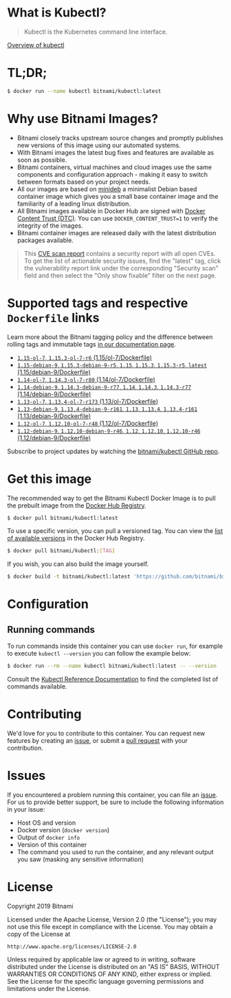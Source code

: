 
# What is Kubectl?

> Kubectl is the Kubernetes command line interface.

[Overview of kubectl](https://kubernetes.io/docs/reference/kubectl/overview/)

# TL;DR;

```bash
$ docker run --name kubectl bitnami/kubectl:latest
```

# Why use Bitnami Images?

* Bitnami closely tracks upstream source changes and promptly publishes new versions of this image using our automated systems.
* With Bitnami images the latest bug fixes and features are available as soon as possible.
* Bitnami containers, virtual machines and cloud images use the same components and configuration approach - making it easy to switch between formats based on your project needs.
* All our images are based on [minideb](https://github.com/bitnami/minideb) a minimalist Debian based container image which gives you a small base container image and the familiarity of a leading linux distribution.
* All Bitnami images available in Docker Hub are signed with [Docker Content Trust (DTC)](https://docs.docker.com/engine/security/trust/content_trust/). You can use `DOCKER_CONTENT_TRUST=1` to verify the integrity of the images.
* Bitnami container images are released daily with the latest distribution packages available.


> This [CVE scan report](https://quay.io/repository/bitnami/kubectl?tab=tags) contains a security report with all open CVEs. To get the list of actionable security issues, find the "latest" tag, click the vulnerability report link under the corresponding "Security scan" field and then select the "Only show fixable" filter on the next page.

# Supported tags and respective `Dockerfile` links

Learn more about the Bitnami tagging policy and the difference between rolling tags and immutable tags [in our documentation page](https://docs.bitnami.com/containers/how-to/understand-rolling-tags-containers/).


* [`1.15-ol-7`, `1.15.3-ol-7-r6` (1.15/ol-7/Dockerfile)](https://github.com/bitnami/bitnami-docker-kubectl/blob/1.15.3-ol-7-r6/1.15/ol-7/Dockerfile)
* [`1.15-debian-9`, `1.15.3-debian-9-r5`, `1.15`, `1.15.3`, `1.15.3-r5`, `latest` (1.15/debian-9/Dockerfile)](https://github.com/bitnami/bitnami-docker-kubectl/blob/1.15.3-debian-9-r5/1.15/debian-9/Dockerfile)
* [`1.14-ol-7`, `1.14.3-ol-7-r80` (1.14/ol-7/Dockerfile)](https://github.com/bitnami/bitnami-docker-kubectl/blob/1.14.3-ol-7-r80/1.14/ol-7/Dockerfile)
* [`1.14-debian-9`, `1.14.3-debian-9-r77`, `1.14`, `1.14.3`, `1.14.3-r77` (1.14/debian-9/Dockerfile)](https://github.com/bitnami/bitnami-docker-kubectl/blob/1.14.3-debian-9-r77/1.14/debian-9/Dockerfile)
* [`1.13-ol-7`, `1.13.4-ol-7-r173` (1.13/ol-7/Dockerfile)](https://github.com/bitnami/bitnami-docker-kubectl/blob/1.13.4-ol-7-r173/1.13/ol-7/Dockerfile)
* [`1.13-debian-9`, `1.13.4-debian-9-r161`, `1.13`, `1.13.4`, `1.13.4-r161` (1.13/debian-9/Dockerfile)](https://github.com/bitnami/bitnami-docker-kubectl/blob/1.13.4-debian-9-r161/1.13/debian-9/Dockerfile)
* [`1.12-ol-7`, `1.12.10-ol-7-r48` (1.12/ol-7/Dockerfile)](https://github.com/bitnami/bitnami-docker-kubectl/blob/1.12.10-ol-7-r48/1.12/ol-7/Dockerfile)
* [`1.12-debian-9`, `1.12.10-debian-9-r46`, `1.12`, `1.12.10`, `1.12.10-r46` (1.12/debian-9/Dockerfile)](https://github.com/bitnami/bitnami-docker-kubectl/blob/1.12.10-debian-9-r46/1.12/debian-9/Dockerfile)

Subscribe to project updates by watching the [bitnami/kubectl GitHub repo](https://github.com/bitnami/bitnami-docker-kubectl).

# Get this image

The recommended way to get the Bitnami Kubectl Docker Image is to pull the prebuilt image from the [Docker Hub Registry](https://hub.docker.com/r/bitnami/kubectl).

```bash
$ docker pull bitnami/kubectl:latest
```

To use a specific version, you can pull a versioned tag. You can view the [list of available versions](https://hub.docker.com/r/bitnami/kubectl/tags/) in the Docker Hub Registry.

```bash
$ docker pull bitnami/kubectl:[TAG]
```

If you wish, you can also build the image yourself.

```bash
$ docker build -t bitnami/kubectl:latest 'https://github.com/bitnami/bitnami-docker-kubectl.git#master:1.15/debian-9'
```

# Configuration

## Running commands

To run commands inside this container you can use `docker run`, for example to execute `kubectl --version` you can follow the example below:

```bash
$ docker run --rm --name kubectl bitnami/kubectl:latest -- --version
```

Consult the [Kubectl Reference Documentation](https://kubernetes.io/docs/reference/generated/kubectl/kubectl-commands) to find the completed list of commands available.

# Contributing

We'd love for you to contribute to this container. You can request new features by creating an [issue](https://github.com/bitnami/bitnami-docker-kubectl/issues), or submit a [pull request](https://github.com/bitnami/bitnami-docker-kubectl/pulls) with your contribution.

# Issues

If you encountered a problem running this container, you can file an [issue](https://github.com/bitnami/bitnami-docker-kubectl/issues). For us to provide better support, be sure to include the following information in your issue:

- Host OS and version
- Docker version (`docker version`)
- Output of `docker info`
- Version of this container
- The command you used to run the container, and any relevant output you saw (masking any sensitive information)

# License

Copyright 2019 Bitnami

Licensed under the Apache License, Version 2.0 (the "License");
you may not use this file except in compliance with the License.
You may obtain a copy of the License at

    http://www.apache.org/licenses/LICENSE-2.0

Unless required by applicable law or agreed to in writing, software
distributed under the License is distributed on an "AS IS" BASIS,
WITHOUT WARRANTIES OR CONDITIONS OF ANY KIND, either express or implied.
See the License for the specific language governing permissions and
limitations under the License.
